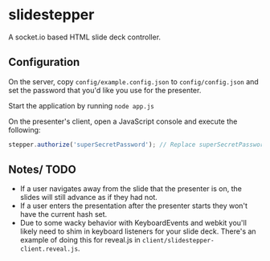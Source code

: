 slidestepper
============

A socket.io based HTML slide deck controller.

## Configuration

On the server, copy ```config/example.config.json``` to ```config/config.json```
and set the password that you'd like you use for the presenter.

Start the application by running ```node app.js```

On the presenter's client, open a JavaScript console and execute the following:

```JavaScript
stepper.authorize('superSecretPassword'); // Replace superSecretPassword with the presenter's password.
```

## Notes/ TODO

* If a user navigates away from the slide that the presenter is on, the slides
will still advance as if they had not.
* If a user enters the presentation after the presenter starts they won't have
the current hash set.
* Due to some wacky behavior with KeyboardEvents and webkit you'll likely need
to shim in keyboard listeners for your slide deck. There's an example of doing
this for reveal.js in ```client/slidestepper-client.reveal.js```.

